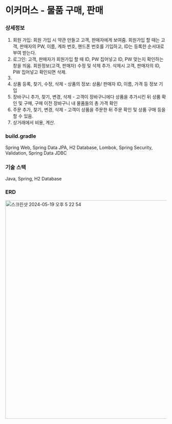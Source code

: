 # 이커머스 - 물품 구매, 판매

### 상세정보
1. 회원 가입: 회원 가입 시 약관 만들고 고객, 판매자에게 보여줌. 회원가입 할 때는 
고객, 판매자의 PW, 이름, 계좌 번호, 핸드폰 번호를 기입하고, ID는 등록한 순서대로 부여 받는다.
2. 로그인: 고객, 판매자가 회원가입 할 때 ID, PW 집어넣고 
ID, PW 맞는지 확인하는 창을 띄움. 회원정보(고객, 판매자) 수정 및 삭제 추가.
삭제시 고객, 판매자의 ID, PW 집어넣고 확인되면 삭제.
3. 
3. 상품 등록, 찾기, 수정, 삭제 - 상품의 정보: 상품/ 판매자 ID, 이름, 가격 등 정보 기입
4. 장바구니 추가, 찾기, 변경, 삭제 - 고객이 장바구니에다 상품을 추가시킨 뒤
상품 확인 및 구매, 구매 이전 장바구니 내 물품들의 총 가격 확인
5. 주문 추가, 찾기, 변경, 삭제 - 고객이 상품을 주문한 뒤 주문 확인 및 상품 구매 등을 할 수 있음.
6. 상거래에서 비용, 계산.
### build.gradle
Spring Web, Spring Data JPA, H2 Database, Lombok, Spring Security, Validation, Spring Data JDBC
### 기술 스택
Java, Spring, H2 Database
### ERD
<img width="680" alt="스크린샷 2024-05-19 오후 5 22 54" src="https://github.com/mtgv999/Ecommerce/assets/149506393/bdfc403b-a081-4c52-a43e-ca00680a2323">